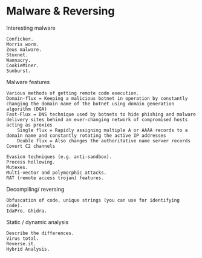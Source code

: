# Malware & Reversing

Interesting malware

    Conficker.
    Morris worm.
    Zeus malware.
    Stuxnet.
    Wannacry.
    CookieMiner.
    Sunburst.

Malware features

    Various methods of getting remote code execution.
    Domain-flux = Keeping a malicious botnet in operation by constantly changing the domain name of the botnet using domain generation algorithm (DGA)
    Fast-Flux = DNS technique used by botnets to hide phishing and malware delivery sites behind an ever-changing network of compromised hosts acting as proxies
        Single flux = Rapidly assigning multiple A or AAAA records to a domain name and constantly rotating the active IP addresses
        Double flux = Also changes the authoritative name server records
    Covert C2 channels
        
    Evasion techniques (e.g. anti-sandbox).
    Process hollowing.
    Mutexes.
    Multi-vector and polymorphic attacks.
    RAT (remote access trojan) features.

Decompiling/ reversing

    Obfuscation of code, unique strings (you can use for identifying code).
    IdaPro, Ghidra.

Static / dynamic analysis

    Describe the differences.
    Virus total.
    Reverse.it.
    Hybrid Analysis.
